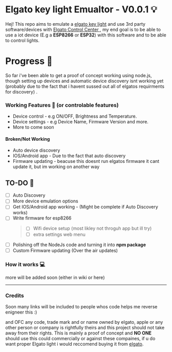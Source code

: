 # Elgato key light Emualtor - V0.0.1 💡

Hej! 
This repo aims to emulate a [elgato key light](https://www.elgato.com/en/key-light) and use 3rd party software/devices  with [Elgato Control Center ](https://help.elgato.com/hc/en-us/sections/360004115951-Elgato-Control-Center-Software) , my end goal is to be able to use a iot device (E.g a **ESP8266** or **ESP32**) with this software and to be able to control  lights.

# Progress 🚗
So far i've been able to get a proof of concept working using node.js, though setting up devices and automatic device discovery isnt working yet (probably due to the fact that i havent sussed out all of elgatos requirments for discovery) .

### Working Features  📗 (or controlable features)

 - Device control - e.g ON/OFF, Brightness and Temperature.
 - Device settings - e.g Device Name, Firmware Version and more.
 - More to come soon

#### Broken/Not Working 

 - Auto device discovery
 - IOS/Android app - Due to the fact that auto discovery
 - Firmware updating - beacuse this doesnt run elgatos firmware it cant update it, but im working on another way

## TO-DO 📃 
- [ ] Auto Discovery 
 - [ ] More device emulation options
 - [ ] Get IOS/Android app working - (Might be complete if Auto Discovery works)
 - [ ] Write firmware for esp8266
   > - [ ] Wifi device setup (most likley not throguh app but ill try)
   > - [ ] extra settings web menu
  - [ ]  Polishing off the NodeJs code and turning it into **npm  package**
 - [ ]  Custom Firmware updating (Over the air updates)

### How it works 💻
more will be added soon (either in wiki or here)


---
### Credits

Soon many links will be included to people whos code helps me reverse enigneer this :)


and OFC any code, trade mark and or name owned by elgato, apple or any other person or company is rightfully theirs and this project should not take away from their rights. This is mainly a proof of concept and **NO ONE** should use this could commercially or against these compaines, if u do want proper Elgato light i would reccomend buying it from  [elgato](elgato.com/key-light).
